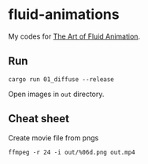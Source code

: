 # fluid-animations

My codes for [The Art of Fluid Animation](https://www.routledge.com/The-Art-of-Fluid-Animation/Stam/p/book/9781498700207).

## Run

```
cargo run 01_diffuse --release
```

Open images in `out` directory.

## Cheat sheet

Create movie file from pngs

```
ffmpeg -r 24 -i out/%06d.png out.mp4
```